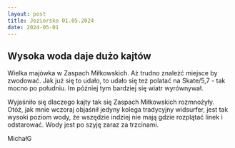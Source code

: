 ```yaml
---
layout: post
title: Jeziorsko 01.05.2024
date: 2024-05-01
---
```


## Wysoka woda daje dużo kajtów  

Wielka majówka w Zaspach Miłkowskich. Aż trudno znależć miejsce by zwodować. 
Jak już się to udało, to udało się też polatać na Skate/5,7 - tak mocno po południu. 
Im póżniej tym bardziej się wiatr wyrównywał.  

Wyjaśniło się dlaczego kajty tak się Zaspach Miłkowskich rozmnożyły.  
Otóż, jak mnie wczoraj objaśnił jedyny kolega tradycyjny widsurfer, 
jest tak wysoki poziom wody, że wszędzie indziej nie mają gdzie rozplątać linek i odstarować. 
Wody jest po szyję zaraz za trzcinami.  

MichałG